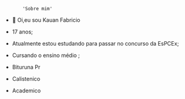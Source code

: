            'Sobre mim'

- 👋 Oi,eu sou Kauan Fabricio
- 17 anos;

- Atualmente estou estudando para passar no concurso da EsPCEx;
- Cursando o ensino médio ;
- Bituruna Pr
- Calistenico
- Academico
<!---
KauanFabricio/KauanFabricio is a ✨ special ✨ repository because its `README.md` (this file) appears on your GitHub profile.
You can click the Preview link to take a look at your changes.
--->
